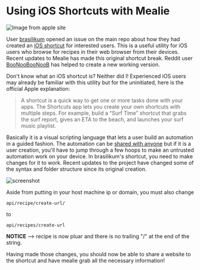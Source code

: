 # Using iOS Shortcuts with Mealie
![Image from apple site](https://help.apple.com/assets/5E8CEA35094622DF10489984/5E8CEA42094622DF1048998D/en_US/ed1f9c157cdefc13e0161e0f70015455.png)


User  [brasilikum](https://github.com/brasilikum) opened an issue on the main repo about how they had created an [iOS shortcut](https://github.com/hay-kot/mealie/issues/103) for interested users. This is a useful utility for iOS users who browse for recipes in their web browser from their devices. Recent updates to Mealie has made this original shortcut break. Reddit user [BooNooBooNooB](https://www.reddit.com/user/BooNooBooNooB/) has helped to create a new working version.

Don't know what an iOS shortcut is? Neither did I! Experienced iOS users may already be familiar with this utility but for the uninitiated, here is the official Apple explanation:

> A shortcut is a quick way to get one or more tasks done with your apps. The Shortcuts app lets you create your own shortcuts with multiple steps. For example, build a “Surf Time” shortcut that grabs the surf report, gives an ETA to the beach, and launches your surf music playlist.
>

Basically it is a visual scripting language that lets a user build an automation in a guided fashion. The automation can be [shared with anyone](https://www.icloud.com/shortcuts/4c40fcc6f39549f9a189995a449cd44f) but if it is a user creation, you'll have to jump through a few hoops to make an untrusted automation work on your device. In brasilikum's shortcut, you need to make changes for it to work. Recent updates to the project have changed some of the syntax and folder structure since its original creation.


![screenshot](../img/original.jpg)

Aside from putting in your host machine ip or domain, you must also change 
```
api/recipe/create-url/
```

to

```
api/recipes/create-url
```

**NOTICE** --> recipe is now pluar and there is no trailing "/" at the end of the string.

Having made those changes, you should now be able to share a website to the shortcut and have mealie grab all the necessary information!
